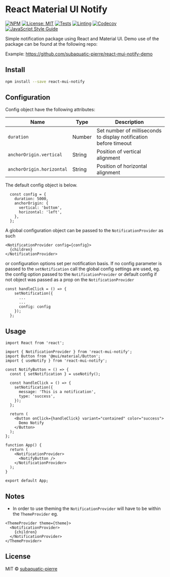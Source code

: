 # React Material UI Notify

[![NPM](https://img.shields.io/npm/v/react-mui-notify.svg)](https://www.npmjs.com/package/react-mui-notify)
[![License: MIT](https://img.shields.io/badge/license-MIT-blue)](https://github.com/subaquatic-pierre/postmanager/blob/main/LICENSE)
[![Tests](https://github.com/subaquatic-pierre/react-mui-notify/actions/workflows/2_tests.yml/badge.svg)](https://github.com/subaquatic-pierre/react-mui-notify/actions/workflows/2_tests.yml)
[![Linting](https://github.com/subaquatic-pierre/react-mui-notify/actions/workflows/1_linting.yml/badge.svg)](https://github.com/subaquatic-pierre/react-mui-notify/actions/workflows/1_linting.yml)
[![Codecov](https://codecov.io/gh/subaquatic-pierre/react-mui-notify/branch/main/graph/badge.svg?token=dpSUNajYjd)](https://codecov.io/gh/subaquatic-pierre/react-mui-notify)
[![JavaScript Style Guide](https://img.shields.io/badge/code_style-airbnb_typescript-brightgreen.svg)](https://airbnb.io/javascript/react/)

Simple notification package using React and Material UI. Demo use of the package can be found at the following repo:

Example: <https://github.com/subaquatic-pierre/react-mui-notify-demo>

## Install

```bash
npm install --save react-mui-notify
```

## Configuration

Config object have the following attributes:

| Name | Type | Description   |
|----   |---- |--             |
| `duration` | Number | Set number of milliseconds to display notification before timeout |
| `anchorOrigin.vertical` | String | Position of vertical alignment |
| `anchorOrigin.horizontal` | String | Position of horizontal alignment |

The default config object is below.

```tsx
  const config = {
    duration: 5000,
    anchorOrigin: {
      vertical: 'bottom',
      horizontal: 'left',
    },
  };
```

A global configuration object can be passed to the `NotificationProvider` as such

```tsx
<NotificationProvider config={config}>
  {children}
</NotificationProvider>
```

or configuration options set per notification basis. If no config parameter is passed to the `setNotification` call the global config settings are used, eg. the config option passed to the `NotificationProvider` or default config if not object was passed as a prop on the `NotificationProvider`

```tsx
const handleClick = () => {
    setNotification({
      ...
      ...
      config: config
    });
  };
```

## Usage

```tsx
import React from 'react';

import { NotificationProvider } from 'react-mui-notify';
import Button from '@mui/material/Button';
import { useNotify } from 'react-mui-notify';

const NotifyButton = () => {
  const { setNotification } = useNotify();

  const handleClick = () => {
    setNotification({
      message: 'This is a notification',
      type: 'success',
    });
  };

  return (
    <Button onClick={handleClick} variant="contained" color="success">
      Demo Notify
    </Button>
  );
};

function App() {
  return (
    <NotificationProvider>
      <NotifyButton />
    </NotificationProvider>
  );
}

export default App;
```

## Notes

* In order to use theming the `NotificationProvider` will have to be within the `ThemeProvider` eg.

```tsx
<ThemeProvider theme={theme}>
  <NotificationProvider>
    {children}
  </NotificationProvider>
</ThemeProvider>
```

## License

MIT © [subaquatic-pierre](https://github.com/subaquatic-pierre)
